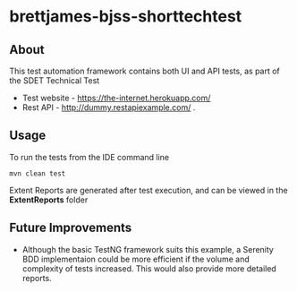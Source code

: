 # brettjames-bjss-shorttechtest

## About

This test automation framework contains both UI and API tests, as part of the SDET Technical Test

- Test website - https://the-internet.herokuapp.com/ 
- Rest API - http://dummy.restapiexample.com/ .

## Usage

To run the tests from the IDE command line

```
mvn clean test
```

Extent Reports are generated after test execution, and can be viewed in the **ExtentReports** folder

## Future Improvements

- Although the basic TestNG framework suits this example, a Serenity BDD implementaion could be more efficient if the volume and complexity of tests increased. This would also provide more detailed reports.

